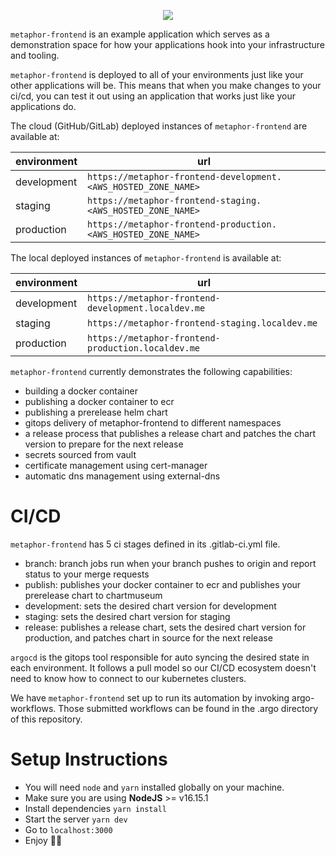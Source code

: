 <p align="center">
    <img src="https://user-images.githubusercontent.com/188671/187987662-0bd550f7-c457-452b-8022-a0b9d390d9c7.png"/>
</p>

`metaphor-frontend` is an example application which serves as a demonstration space for how your applications hook into your infrastructure and tooling.

`metaphor-frontend` is deployed to all of your environments just like your other applications will be. This means that when you make changes to your ci/cd, you can test it out using an application that works just like your applications do.

The cloud (GitHub/GitLab) deployed instances of `metaphor-frontend` are available at:

| environment | url                                                            |
|-------------|----------------------------------------------------------------|
| development | `https://metaphor-frontend-development.<AWS_HOSTED_ZONE_NAME>` |
| staging     | `https://metaphor-frontend-staging.<AWS_HOSTED_ZONE_NAME>`     |
| production  | `https://metaphor-frontend-production.<AWS_HOSTED_ZONE_NAME>`  |

The local deployed instances of `metaphor-frontend` is available at:

| environment | url                                                 |
|-------------|-----------------------------------------------------|
| development | `https://metaphor-frontend-development.localdev.me` |
| staging     | `https://metaphor-frontend-staging.localdev.me`     |
| production  | `https://metaphor-frontend-production.localdev.me`  |

`metaphor-frontend` currently demonstrates the following capabilities:

- building a docker container
- publishing a docker container to ecr
- publishing a prerelease helm chart
- gitops delivery of metaphor-frontend to different namespaces
- a release process that publishes a release chart and patches the chart version to prepare for the next release
- secrets sourced from vault
- certificate management using cert-manager
- automatic dns management using external-dns

# CI/CD

`metaphor-frontend` has 5 ci stages defined in its .gitlab-ci.yml file.

- branch: branch jobs run when your branch pushes to origin and report status to your merge requests
- publish: publishes your docker container to ecr and publishes your prerelease chart to chartmuseum
- development: sets the desired chart version for development
- staging: sets the desired chart version for staging
- release: publishes a release chart, sets the desired chart version for production, and patches chart in source for the next release

`argocd` is the gitops tool responsible for auto syncing the desired state in each environment. It follows a pull model so our CI/CD ecosystem doesn't need to know how to connect to our kubernetes clusters.

We have `metaphor-frontend` set up to run its automation by invoking argo-workflows. Those submitted workflows can be found in the .argo directory of this repository.

# Setup Instructions

- You will need `node` and `yarn` installed globally on your machine.
- Make sure you are using **NodeJS** >= v16.15.1
- Install dependencies `yarn install`
- Start the server `yarn dev`
- Go to `localhost:3000`
- Enjoy 🥳🎉
